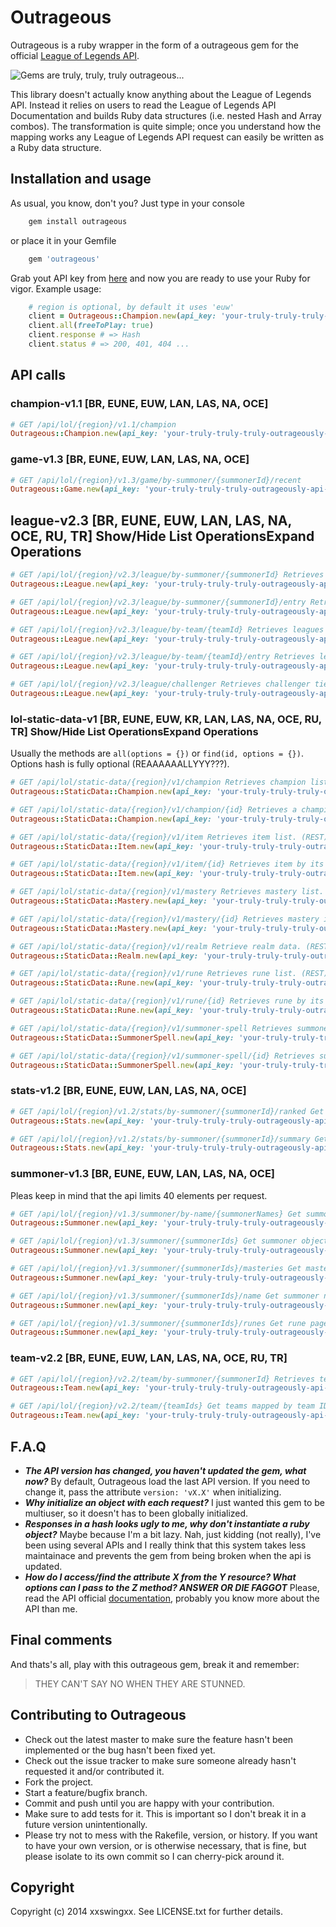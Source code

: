# Outrageous

Outrageous is a ruby wrapper in the form of a outrageous gem for the official [League of Legends API](https://developer.riotgames.com/).

![Gems are truly, truly, truly outrageous...](http://x1.fjcdn.com/comments/4256386+_35ff0c0c528c84aacf20464730f61b4f.jpg "Gems are truly, truly, truly outrageous...")

This library doesn't actually know anything about the League of Legends API. Instead it relies on users to read the League of Legends API Documentation and builds Ruby data structures (i.e. nested Hash and Array combos). The transformation is quite simple; once you understand how the mapping works any League of Legends API request can easily be written as a Ruby data structure.

## Installation and usage

As usual, you know, don't you? Just type in your console

```bash
	gem install outrageous
```
or place it in your Gemfile

```ruby
	gem 'outrageous'
```
Grab yout API key from [here](https://developer.riotgames.com/) and now you are ready to use your Ruby for vigor. Example usage:

```ruby
	# region is optional, by default it uses 'euw'
	client = Outrageous::Champion.new(api_key: 'your-truly-truly-truly-outrageously-api-key', region: 'euw')
	client.all(freeToPlay: true)
	client.response # => Hash
	client.status # => 200, 401, 404 ... 
```

## API calls

### champion-v1.1 [BR, EUNE, EUW, LAN, LAS, NA, OCE]
	
```ruby
# GET /api/lol/{region}/v1.1/champion
Outrageous::Champion.new(api_key: 'your-truly-truly-truly-outrageously-api-key').all(champData: 'all', locale: 'es_ES')
``` 

### game-v1.3 [BR, EUNE, EUW, LAN, LAS, NA, OCE]

```ruby
# GET /api/lol/{region}/v1.3/game/by-summoner/{summonerId}/recent
Outrageous::Game.new(api_key: 'your-truly-truly-truly-outrageously-api-key').find(summoner_id)
```

## league-v2.3 [BR, EUNE, EUW, LAN, LAS, NA, OCE, RU, TR] Show/Hide List OperationsExpand Operations

```ruby
# GET /api/lol/{region}/v2.3/league/by-summoner/{summonerId} Retrieves leagues data for summoner, including summoner's teams. (REST)
Outrageous::League.new(api_key: 'your-truly-truly-truly-outrageously-api-key').get_leagues_with_team_by_summoner_id(summoner_id)

# GET /api/lol/{region}/v2.3/league/by-summoner/{summonerId}/entry Retrieves leagues entry data for summoner, including summoner's teams. (REST)
Outrageous::League.new(api_key: 'your-truly-truly-truly-outrageously-api-key').get_leagues_by_summoner_id(summoner_id)

# GET /api/lol/{region}/v2.3/league/by-team/{teamId} Retrieves leagues data for team. (REST)
Outrageous::League.new(api_key: 'your-truly-truly-truly-outrageously-api-key').get_leagues_by_team_id(team_id)

# GET /api/lol/{region}/v2.3/league/by-team/{teamId}/entry Retrieves leagues entry data for team. (REST)
Outrageous::League.new(api_key: 'your-truly-truly-truly-outrageously-api-key').get_leagues_entry_by_team_id(team_id)

# GET /api/lol/{region}/v2.3/league/challenger Retrieves challenger tier leagues. (REST)
Outrageous::League.new(api_key: 'your-truly-truly-truly-outrageously-api-key').get_challenger_info(type: RANKED_SOLO_5_X_5')

```

### lol-static-data-v1 [BR, EUNE, EUW, KR, LAN, LAS, NA, OCE, RU, TR] Show/Hide List OperationsExpand Operations

Usually the methods are ```all(options = {})``` or ```find(id, options = {})```. Options hash is fully optional (REAAAAAALLYYY???).

```ruby
# GET /api/lol/static-data/{region}/v1/champion Retrieves champion list. (REST)
Outrageous::StaticData::Champion.new(api_key: 'your-truly-truly-truly-outrageously-api-key').all(champData: 'all', locale: 'es_ES')

# GET /api/lol/static-data/{region}/v1/champion/{id} Retrieves a champion by its id. (REST)
Outrageous::StaticData::Champion.new(api_key: 'your-truly-truly-truly-outrageously-api-key').find(champion_id, champData: 'all', locale: 'es_ES')

# GET /api/lol/static-data/{region}/v1/item Retrieves item list. (REST)
Outrageous::StaticData::Item.new(api_key: 'your-truly-truly-truly-outrageously-api-key').all(itemData: 'all', locale: 'es_ES')

# GET /api/lol/static-data/{region}/v1/item/{id} Retrieves item by its unique id. (REST)
Outrageous::StaticData::Item.new(api_key: 'your-truly-truly-truly-outrageously-api-key').find(item_id, itemData: 'all', locale: 'es_ES')

# GET /api/lol/static-data/{region}/v1/mastery Retrieves mastery list. (REST)
Outrageous::StaticData::Mastery.new(api_key: 'your-truly-truly-truly-outrageously-api-key').all(masteryListData: 'all', locale: 'es_ES')

# GET /api/lol/static-data/{region}/v1/mastery/{id} Retrieves mastery item by its unique id. (REST)
Outrageous::StaticData::Mastery.new(api_key: 'your-truly-truly-truly-outrageously-api-key').find(summoner_id, masteryListData: 'all', locale: 'es_ES')

# GET /api/lol/static-data/{region}/v1/realm Retrieve realm data. (REST)
Outrageous::StaticData::Realm.new(api_key: 'your-truly-truly-truly-outrageously-api-key').all

# GET /api/lol/static-data/{region}/v1/rune Retrieves rune list. (REST)
Outrageous::StaticData::Rune.new(api_key: 'your-truly-truly-truly-outrageously-api-key').all(runeListData: 'all', locale: 'es_ES')

# GET /api/lol/static-data/{region}/v1/rune/{id} Retrieves rune by its unique id. (REST)
Outrageous::StaticData::Rune.new(api_key: 'your-truly-truly-truly-outrageously-api-key').find(rune_id, runeListData: 'all', locale: 'es_ES')

# GET /api/lol/static-data/{region}/v1/summoner-spell Retrieves summoner spell list. (REST)
Outrageous::StaticData::SummonerSpell.new(api_key: 'your-truly-truly-truly-outrageously-api-key').all(spellData: 'all', locale: 'es_ES')

# GET /api/lol/static-data/{region}/v1/summoner-spell/{id} Retrieves summoner spell by its unique id. (REST)
Outrageous::StaticData::SummonerSpell.new(api_key: 'your-truly-truly-truly-outrageously-api-key').find(summoner_spell_id, spellData: 'all', locale: 'es_ES')
```

### stats-v1.2 [BR, EUNE, EUW, LAN, LAS, NA, OCE]

```ruby
# GET /api/lol/{region}/v1.2/stats/by-summoner/{summonerId}/ranked Get ranked stats by summoner ID. Includes statistics for Twisted Treeline and Summoner's Rift. (REST)
Outrageous::Stats.new(api_key: 'your-truly-truly-truly-outrageously-api-key').player_ranked_by_season(summoner_id, season)

# GET /api/lol/{region}/v1.2/stats/by-summoner/{summonerId}/summary Get player stats summaries by summoner ID. One summary is returned per queue type. (REST)
Outrageous::Stats.new(api_key: 'your-truly-truly-truly-outrageously-api-key').player_summary_by_season(summoner_id, season)

```

### summoner-v1.3 [BR, EUNE, EUW, LAN, LAS, NA, OCE]

Pleas keep in mind that the api limits 40 elements per request.

```ruby
# GET /api/lol/{region}/v1.3/summoner/by-name/{summonerNames} Get summoner objects mapped by standardized summoner name for a given list of summoner names or standardized summoner names (REST)
Outrageous::Summoner.new(api_key: 'your-truly-truly-truly-outrageously-api-key').find_by_names([summoner_name1, summoner_name2, ...])

# GET /api/lol/{region}/v1.3/summoner/{summonerIds} Get summoner objects mapped by summoner ID for a given list of summoner IDs (REST)
Outrageous::Summoner.new(api_key: 'your-truly-truly-truly-outrageously-api-key').find_by_ids([summoner_id1, summoner_id2, ...])   

# GET /api/lol/{region}/v1.3/summoner/{summonerIds}/masteries Get mastery pages mapped by summoner ID for a given list of summoner IDs (REST)
Outrageous::Summoner.new(api_key: 'your-truly-truly-truly-outrageously-api-key').find_masteries([summoner_id1, summoner_id2, ...]) 

# GET /api/lol/{region}/v1.3/summoner/{summonerIds}/name Get summoner names mapped by summoner ID for a given list of summoner IDs (REST)
Outrageous::Summoner.new(api_key: 'your-truly-truly-truly-outrageously-api-key').find_names([summoner_id1, summoner_id2, ...]) 

# GET /api/lol/{region}/v1.3/summoner/{summonerIds}/runes Get rune pages mapped by summoner ID for a given list of summoner IDs (REST)
Outrageous::Summoner.new(api_key: 'your-truly-truly-truly-outrageously-api-key').find_runes([summoner_id1, summoner_id2, ...]) 
```

### team-v2.2 [BR, EUNE, EUW, LAN, LAS, NA, OCE, RU, TR]

```ruby
# GET /api/lol/{region}/v2.2/team/by-summoner/{summonerId} Retrieves teams for given summoner ID. (REST)
Outrageous::Team.new(api_key: 'your-truly-truly-truly-outrageously-api-key').find_by_summoner_id(summoner_id)

# GET /api/lol/{region}/v2.2/team/{teamIds} Get teams mapped by team ID for a given list of team IDs. (REST)
Outrageous::Team.new(api_key: 'your-truly-truly-truly-outrageously-api-key').find_by_ids([team_id1, team_id2, ...])
```

## F.A.Q

* **_The API version has changed, you haven't updated the gem, what now?_** By default, Outrageous load the last API version. If you need to change it, pass the attribute ```version: 'vX.X'``` when initializing.
* **_Why initialize an object with each request?_** I just wanted this gem to be multiuser, so it doesn't has to been globally initialized.
* **_Responses in a hash looks ugly to me, why don't instantiate a ruby object?_** Maybe because I'm a bit lazy. Nah, just kidding (not really), I've been using several APIs and I really think that this system takes less maintainace and prevents the gem from being broken when the api is updated.
* **_How do I access/find the attribute X from the Y resource? What options can I pass to the Z method? ANSWER OR DIE FAGGOT_** Please, read the API official [documentation](https://developer.riotgames.com/api/methods), probably you know more about the API than me.

## Final comments

And thats's all, play with this outrageous gem, break it and remember:

> THEY CAN'T SAY NO WHEN THEY ARE STUNNED.

## Contributing to Outrageous
 
* Check out the latest master to make sure the feature hasn't been implemented or the bug hasn't been fixed yet.
* Check out the issue tracker to make sure someone already hasn't requested it and/or contributed it.
* Fork the project.
* Start a feature/bugfix branch.
* Commit and push until you are happy with your contribution.
* Make sure to add tests for it. This is important so I don't break it in a future version unintentionally.
* Please try not to mess with the Rakefile, version, or history. If you want to have your own version, or is otherwise necessary, that is fine, but please isolate to its own commit so I can cherry-pick around it.

## Copyright

Copyright (c) 2014 xxswingxx. See LICENSE.txt for
further details.

